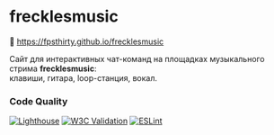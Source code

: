 # frecklesmusic

🎵 https://fpsthirty.github.io/frecklesmusic

Сайт для интерактивных чат-команд на площадках музыкального стрима **frecklesmusic**: <br>
клавиши, гитара, loop-станция, вокал.

### Code Quality
<!-- Эти бейджи обновляются автоматически при пуше коммита, не редактировать вручную -->
[![Lighthouse](https://img.shields.io/endpoint?url=https://gist.githubusercontent.com/ваш_username/4b377873fcadc83899a087c2d182fb99/raw/lighthouse-badge.json&logo=lighthouse&style=flat)](https://github.com/fpsthirty/frecklesmusic/actions/workflows/lighthouse.yml)
[![W3C Validation](https://img.shields.io/badge/W3C-Valid-green?logo=w3c)](https://validator.w3.org/nu/?doc=https%3A%2F%2Ffpsthirty.github.io%2Ffrecklesmusic%2F)
[![ESLint](https://img.shields.io/endpoint?url=https://gist.githubusercontent.com/fpsthirty/6d9dd6bdaeecff45b56e0baee799ed2e/raw/frecklesmusic-eslint-badge.json)](https://github.com/fpsthirty/frecklesmusic/actions/workflows/eslint.yml)